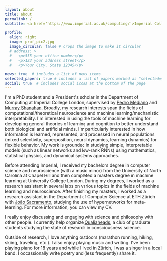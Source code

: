 ```yaml
---
layout: about
title: about
permalink: /
subtitle: <a href='https://www.imperial.ac.uk/computing/'>Imperial College London, Department of Computing</a> #<a href='#'>Affiliations</a>. Address. Contacts. Moto. Etc.

profile:
  align: right
  image: prof_pic2.jpg
  image_circular: false # crops the image to make it circular
  # address: >
  #   <p>555 your office number</p>
  #   <p>123 your address street</p>
  #   <p>Your City, State 12345</p>

news: true  # includes a list of news items
selected_papers: true # includes a list of papers marked as "selected={true}"
social: true  # includes social icons at the bottom of the page
---
```


<!-- I was born and raised in Columbus, Ohio. After enough time in the midwest, I did a bachelors degree in computer science and neuroscience (with a music minor) at the University of North Carolina at Chapel Hill. Deciding I wanted to pursue the field of AI more directly, I went on to do a masters degree in machine learning at University College London. During both degrees, I worked as a research assistant in several labs on various topics in the fields of machine learning and neuroscience. After finishing my masters, I worked as a research assistant at ETH Zurich for a year, studying the use of hypernetworks for meta-learning.  -->

I'm a PhD student and a President's scholar in the Department of Computing at Imperial College London, supervised by <a href='https://pmediano.gitlab.io/'>Pedro Mediano</a> and <a href='https://www.doc.ic.ac.uk/~mpsha/index.html'>Murray Shanahan</a>. Broadly, my research interests span the fields of computational/theoretical neuroscience and machine learning/mechanistic interpretability. I'm interested in using the tools of machine learning for developing general theories of learning and cognition to better understand both biological and artificial minds. I'm particularly interested in how information is learned, represented, and processed in neural populations (mixed selectivity, superposition, neural dynamics, learning dynamics) for flexible behavior. My work is grounded in studying simple, interpretable models (such as linear networks and low-rank RNNs) using mathematics, statistical physics, and dynamical systems approaches. 

<!-- At the moment I'm working on projects related to how contextual specialization and gating arises in linear gated networks, and learning dynamics in RNNs that give rise to dynamical motifs such as recurrent-layer attractors. -->
<!-- At the moment, I'm working on  -->
<!-- At the moment, I'm working on ___. If any of these topics sounds of interest to you, feel free to reach out! -->
<!-- Some topics include how information is represented and processed in distributed population codes (mixed selectivity, modularity, superposition, neural dynamics), and how this relates to cognitive phenomenon underlying the ability to learn and generalize across many tasks (cognitive control, abstraction, reasoning, compositionality, meta-learning, continual learning). -->

Before attending Imperial, I received my bachelors degree in computer science and neuroscience (with a music minor) from the University of North Carolina at Chapel Hill and then completed a masters degree in machine learning at University College London. During my degrees, I worked as a research assistant in several labs on various topics in the fields of machine learning and neuroscience. After finishing my masters, I worked as a research assistant in the Department of Computer Science at ETH Zürich with <a href='https://www.joaosacramento.com/'>João Sacramento</a>, studying the use of hypernetworks for meta-learning. For more information, you can view my CV.

I really enjoy discussing and engaging with science and philosophy with other people. I currently help organize <a href='https://qualiaheads.github.io/blog/'>Qualiaheads</a>, a club of graduate students studying the state of research in consciousness science.

Outside of research, I love anything outdoors (marathon running, hiking, skiing, traveling, etc.). I also enjoy playing music and writing. I've been playing piano for 18 years and while I lived in Zürich, I was a singer in a local band. I occassionally write poetry and (less frequently) share it.

<!-- Write your biography here. Tell the world about yourself. Link to your favorite [subreddit](http://reddit.com). You can put a picture in, too. The code is already in, just name your picture `prof_pic.jpg` and put it in the `img/` folder.

Put your address / P.O. box / other info right below your picture. You can also disable any these elements by editing `profile` property of the YAML header of your `_pages/about.md`. Edit `_bibliography/papers.bib` and Jekyll will render your [publications page](/al-folio/publications/) automatically.

Link to your social media connections, too. This theme is set up to use [Font Awesome icons](http://fortawesome.github.io/Font-Awesome/) and [Academicons](https://jpswalsh.github.io/academicons/), like the ones below. Add your Facebook, Twitter, LinkedIn, Google Scholar, or just disable all of them. -->
